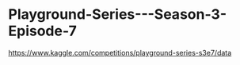 # Playground-Series---Season-3-Episode-7
https://www.kaggle.com/competitions/playground-series-s3e7/data
